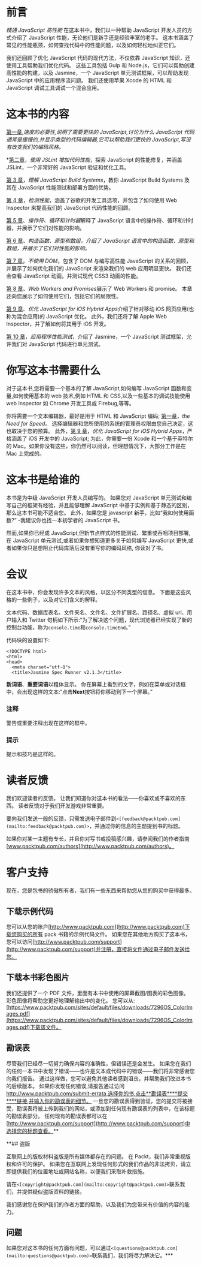 # 前言

*精通 JavaScript 高性能* 在这本书中，我们以一种帮助 JavaScript 开发人员的方式介绍了 JavaScript 性能，无论他们是新手还是经验丰富的老手。 这本书涵盖了常见的性能瓶颈，如何查找代码中的性能问题，以及如何轻松地纠正它们。

我们还回顾了优化 JavaScript 代码的现代方法，不仅依靠 JavaScript 知识，还使用工具帮助我们优化代码。 这些工具包括 Gulp 和 Node.js，它们可以帮助创建高性能的构建，以及 Jasmine，一个 JavaScript 单元测试框架，可以帮助发现 JavaScript 中的应用程序流问题。 我们还使用苹果 Xcode 的 HTML 和 JavaScript 调试工具调试一个混合应用。

# 这本书的内容

[第一章](01.html "Chapter 1. The Need for Speed"),*速度的必要性,说明了需要更快的 JavaScript,讨论为什么 JavaScript 代码通常是缓慢的,并显示类型的代码编辑器,它可以帮助我们更快的 JavaScript,写没有改变我们的编码风格。*

 *[第二章](02.html "Chapter 2. Increasing Code Performance with JSLint")，*使用 JSLint 增加代码性能*，探索 JavaScript 的性能修复，并涵盖 JSLint，一个非常好的 JavaScript 验证和优化工具。

[第 3 章](03.html "Chapter 3. Understanding JavaScript Build Systems")，*理解 JavaScript Build Systems*，教你 JavaScript Build Systems 及其在 JavaScript 性能测试和部署方面的优势。

[第 4 章](04.html "Chapter 4. Detecting Performance")，*检测性能*，涵盖了谷歌的开发工具选项，并包含了如何使用 Web Inspector 来提高我们的 JavaScript 代码性能的回顾。

[第 5 章](05.html "Chapter 5. Operators, Loops, and Timers")、*操作符、循环和计时器*解释了 JavaScript 语言中的操作符、循环和计时器，并展示了它们对性能的影响。

[第 6 章](06.html "Chapter 6. Constructors, Prototypes, and Arrays")、*构造函数、原型和数组，介绍了 JavaScript 语言中的构造函数、原型和数组，并展示了它们对性能的影响。*

[第 7 章](07.html "Chapter 7. Hands off the DOM")，*不使用 DOM*，包含了 DOM 与编写高性能 JavaScript 的关系的回顾，并展示了如何优化我们的 JavaScript 来渲染我们的 web 应用明显更快。 我们还会查看 JavaScript 动画，并测试现代 CSS3 动画的性能。

[第 8 章](08.html "Chapter 8. Web Workers and Promises")、*Web Workers and Promises*展示了 Web Workers 和 promise。 本章还向您展示了如何使用它们，包括它们的局限性。

[第 9 章](09.html "Chapter 9. Optimizing JavaScript for iOS Hybrid Apps")、*优化 JavaScript for iOS Hybrid Apps*介绍了针对移动 iOS 网页应用(也称为混合应用)的 JavaScript 优化。 此外，我们还将了解 Apple Web Inspector，并了解如何将其用于 iOS 开发。

[第 10 章](10.html "Chapter 10. Application Performance Testing")，*应用程序性能测试*，介绍了 Jasmine，一个 JavaScript 测试框架，允许我们对 JavaScript 代码进行单元测试。

# 你写这本书需要什么

对于这本书,您将需要一个基本的了解 JavaScript,如何编写 JavaScript 函数和变量,如何使用基本的 web 技术,例如 HTML 和 CSS,以及一些基本的调试技能使用 web Inspector 如 Chrome 开发工具或 Firebug,等等。

你将需要一个文本编辑器，最好是用于 HTML 和 JavaScript 编码; [第一章](01.html "Chapter 1. The Need for Speed")，*the Need for Speed*。 选择编辑器和您所使用的系统的管理员权限由您自己决定，这也取决于您的预算。 此外，[第 9 章](09.html "Chapter 9. Optimizing JavaScript for iOS Hybrid Apps")，*优化 JavaScript for iOS Hybrid Apps*，严格涵盖了 iOS 开发中的 JavaScript; 为此，你需要一份 Xcode 和一个基于英特尔的 Mac。如果你没有这些，你仍然可以阅读，但理想情况下，大部分工作是在 Mac 上完成的。

# 这本书是给谁的

本书是为中级 JavaScript 开发人员编写的。 如果您对 JavaScript 单元测试和编写自己的框架有经验，并且能够理解 JavaScript 中基于实例和基于静态的区别，那么这本书可能不适合您。 此外，如果您是 javascript 新手，比如“我如何使用函数?” -我建议你也找一本初学者的 JavaScript 书。

然而,如果你已经成 JavaScript,但新节点样式的性能测试、繁重或吞咽项目部署,在 JavaScript 单元测试,或者如果你想知道更多关于如何编写 JavaScript 更快,或者如果你只是想阻止代码库落后没有重写你的编码风格, 你读对了书。

# 会议

在这本书中，你会发现许多文本的风格，以区分不同类型的信息。 下面是这些风格的一些例子，以及对它们含义的解释。

文本代码、数据库表名、文件夹名、文件名、文件扩展名、路径名、虚拟 url、用户输入和 Twitter 句柄如下所示:“为了解决这个问题，现代浏览器已经实现了新的控制台功能，称为`console.time`和`console.timeEnd`。”

代码块的设置如下:

```
<!DOCTYPE html>
<html>
<head>
  <meta charset="utf-8">
  <title>Jasmine Spec Runner v2.1.3</title>
```

**新词语**、**重要词语**以粗体显示。 你在屏幕上看到的文字，例如在菜单或对话框中，会出现这样的文本:“点击**Next**按钮将你移动到下一个屏幕。”

### 注释

警告或重要注释出现在这样的框中。

### 提示

提示和技巧是这样的。

# 读者反馈

我们欢迎读者的反馈。 让我们知道你对这本书的看法——你喜欢或不喜欢的东西。 读者反馈对于我们开发游戏非常重要。

要向我们发送一般的反馈，只需发送电子邮件到`<[feedback@packtpub.com](mailto:feedback@packtpub.com)>`，并通过你的信息的主题提到书的标题。

如果你对某一主题有专长，并且你对写书或投稿感兴趣，请参阅我们的作者指南[www.packtpub.com/authors](http://www.packtpub.com/authors)。

# 客户支持

现在，您是包书的骄傲所有者，我们有一些东西来帮助您从您的购买中获得最多。

## 下载示例代码

您可以从您的账户[http://www.packtpub.com](http://www.packtpub.com)下载您购买的所有 pack 书籍的示例代码文件。 如果您在其他地方购买了这本书，您可以访问[http://www.packtpub.com/support](http://www.packtpub.com/support)并注册，直接将文件通过电子邮件发送给您。

## 下载本书彩色图片

我们还提供了一个 PDF 文件，里面有本书中使用的屏幕截图/图表的彩色图像。 彩色图像将帮助您更好地理解输出中的变化。 您可以从:[https://www.packtpub.com/sites/default/files/downloads/7296OS_ColorImages.pdf](https://www.packtpub.com/sites/default/files/downloads/7296OS_ColorImages.pdf)下载该文件。

## 勘误表

尽管我们已经尽一切努力确保内容的准确性，但错误还是会发生。 如果您在我们的任何一本书中发现了错误——也许是文本或代码中的错误——我们将非常感谢您向我们报告。 通过这样做，您可以避免其他读者感到沮丧，并帮助我们改进本书的后续版本。 如果你发现任何错误,请报告通过访问 http://www.packtpub.com/submit-errata,选择你的书,点击**勘误表****提交****链接,并输入你的勘误表的细节。 一旦您的勘误表得到验证，您的提交将被接受，勘误表将被上传到我们的网站，或添加到任何现有勘误表的列表中，在该标题的勘误表部分。 任何现有的勘误表都可以在[http://www.packtpub.com/support](http://www.packtpub.com/support)中选择您的标题查看。**

 **## 盗版

互联网上的版权材料盗版是所有媒体都存在的问题。 在 Packt，我们非常重视版权和许可的保护。 如果您在互联网上发现任何形式的我们作品的非法拷贝，请立即提供我们的位置地址或网站名称，以便我们采取补救措施。

请在`<[copyright@packtpub.com](mailto:copyright@packtpub.com)>`联系我们，并提供疑似盗版资料的链接。

我们感谢您在保护我们的作者方面的帮助，以及我们为您带来有价值的内容的能力。

## 问题

如果您对这本书的任何方面有问题，可以通过`<[questions@packtpub.com](mailto:questions@packtpub.com)>`联系我们，我们将尽力解决它。***